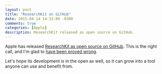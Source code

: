 ```yaml
---
layout: post
title: "ResearchKit on GitHub"
date: 2015-04-14 14:33:09 -0300
comments: true
categories: [Apple]
description: ResearchKit released as open source on GitHub.
---
```

Apple has released [ResearchKit as open source on GitHub](http://researchkit.github.io/index.html). This is the right call, and I'm glad to [have been proved wrong](http://pablin.org/2015/03/10/raw-thoughts-on-apples-spring-forward-event/).

Let's hope its development is in the open as well, so it can grow into a tool anyone can use and benefit from.
